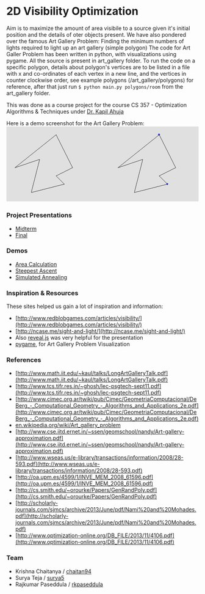 # 2D Visibility Optimization

Aim is to maximize the amount of area visibile to a source given it's initial position and the details of oter objects present.
We have also pondered over the famous Art Gallery Problem: Finding the minimum numbers of lights required to light up an art gallery (simple polygon)
The code for Art Galler Problem has been written in python, with visualizations using pygame. All the source is present in art_gallery folder.
To run the code on a specific polygon, details about polygon's vertices are to be listed in a file with x and co-ordinates of each vertex in a new line, and the vertices in counter clockwise order, see example polygons (/art_gallery/polygons) for reference, after that just run `$ python main.py polygons/room` from the art_gallery folder.

This was done as a course project for the course CS 357 - Optimization Algorithms & Techniques under [Dr. Kapil Ahuja](http://iiti.ac.in/people/~kahuja/)

Here is a demo screenshot for the Art Gallery Problem:
![Art Galler Problem Demo Screenshot](/art_gallery/Demo_Screenshot.png)

### Project Presentations

 * [Midterm](https://chaitan94.github.io/2d-visibility-optimization/presentation)
 * [Final](https://chaitan94.github.io/2d-visibility-optimization/presentation/final.html)

### Demos

 * [Area Calculation](https://chaitan94.github.io/2d-visibility-optimization/presentation/demos/demo0.html)
 * [Steepest Ascent](https://chaitan94.github.io/2d-visibility-optimization/presentation/demos/demo1.html)
 * [Simulated Annealing](https://chaitan94.github.io/2d-visibility-optimization/presentation/demos/demo2.html)

### Inspiration & Resources

These sites helped us gain a lot of inspiration and information:

 * [http://www.redblobgames.com/articles/visibility/](http://www.redblobgames.com/articles/visibility/)
 * [http://ncase.me/sight-and-light/](http://ncase.me/sight-and-light/)
 * Also [reveal.js](https://github.com/hakimel/reveal.js/) was very helpful for the presentation
 * [pygame](http://www.pygame.org/), for Art Gallery Problem Visualization

### References

 * [http://www.math.iit.edu/~kaul/talks/LongArtGalleryTalk.pdf](http://www.math.iit.edu/~kaul/talks/LongArtGalleryTalk.pdf)
 * [http://www.tcs.tifr.res.in/~ghosh/lec-psgtech-sept11.pdf](http://www.tcs.tifr.res.in/~ghosh/lec-psgtech-sept11.pdf)
 * [http://www.cimec.org.ar/twiki/pub/Cimec/GeometriaComputacional/DeBerg_-_Computational_Geometry_-_Algorithms_and_Applications_2e.pdf](http://www.cimec.org.ar/twiki/pub/Cimec/GeometriaComputacional/DeBerg_-_Computational_Geometry_-_Algorithms_and_Applications_2e.pdf)
 * [en.wikipedia.org/wiki/Art_gallery_problem](en.wikipedia.org/wiki/Art_gallery_problem)
 * [http://www.cse.iitd.ernet.in/~ssen/geomschool/nandy/Art-gallery-approximation.pdf](http://www.cse.iitd.ernet.in/~ssen/geomschool/nandy/Art-gallery-approximation.pdf)
 * [http://www.wseas.us/e-library/transactions/information/2008/28-593.pdf](http://www.wseas.us/e-library/transactions/information/2008/28-593.pdf)
 * [http://oa.upm.es/4599/1/INVE_MEM_2008_61596.pdf](http://oa.upm.es/4599/1/INVE_MEM_2008_61596.pdf)
 * [http://cs.smith.edu/~orourke/Papers/GenRandPoly.pdf](http://cs.smith.edu/~orourke/Papers/GenRandPoly.pdf)
 * [http://scholarly-journals.com/sjmcs/archive/2013/June/pdf/Nami%20and%20Mohades.pdf](http://scholarly-journals.com/sjmcs/archive/2013/June/pdf/Nami%20and%20Mohades.pdf)
 * [http://www.optimization-online.org/DB_FILE/2013/11/4106.pdf](http://www.optimization-online.org/DB_FILE/2013/11/4106.pdf)

### Team

 * Krishna Chaitanya / [chaitan94](https://github.com/chaitan94)
 * Surya Teja / [surya5](https://github.com/surya5)
 * Rajkumar Paseddula / [rkpaseddula](https://github.com/rkpaseddula)
